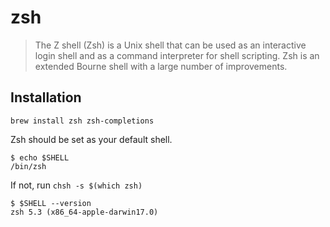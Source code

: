 # zsh

> The Z shell (Zsh) is a Unix shell that can be used as an interactive login shell and as a command interpreter for shell scripting. Zsh is an extended Bourne shell with a large number of improvements.

## Installation

```
brew install zsh zsh-completions
```

Zsh should be set as your default shell.

```
$ echo $SHELL
/bin/zsh
```

If not, run `chsh -s $(which zsh)`

```
$ $SHELL --version
zsh 5.3 (x86_64-apple-darwin17.0)
```

